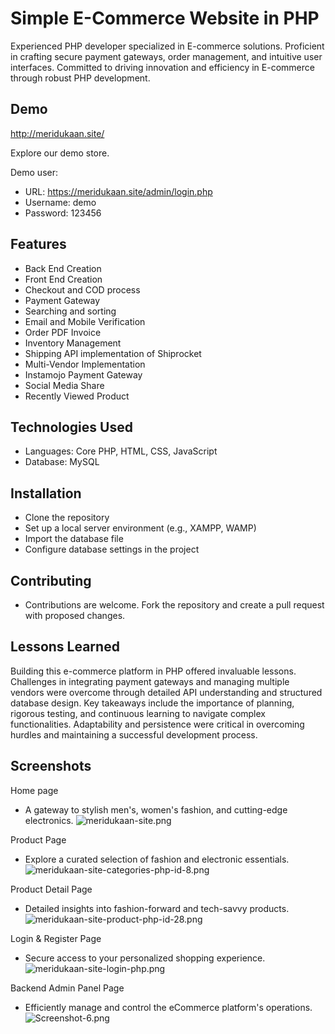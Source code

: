 
# Simple E-Commerce Website in PHP

Experienced PHP developer specialized in E-commerce solutions. Proficient in crafting secure payment gateways, order management, and intuitive user interfaces. Committed to driving innovation and efficiency in E-commerce through robust PHP development.




## Demo

http://meridukaan.site/

Explore our demo store.

Demo user:
- URL: https://meridukaan.site/admin/login.php
- Username: demo
- Password: 123456
## Features

- Back End Creation
- Front End Creation
- Checkout and COD process
- Payment Gateway
- Searching and sorting
- Email and Mobile Verification
- Order PDF Invoice
- Inventory Management
- Shipping API implementation of Shiprocket
- Multi-Vendor Implementation
- Instamojo Payment Gateway
- Social Media Share
- Recently Viewed Product

## Technologies Used

- Languages: Core PHP, HTML, CSS, JavaScript
- Database: MySQL





## Installation

- Clone the repository
- Set up a local server environment (e.g., XAMPP, WAMP)
- Import the database file
- Configure database settings in the project
## Contributing

- Contributions are welcome. Fork the repository and create a pull request with proposed changes.
## Lessons Learned

Building this e-commerce platform in PHP offered invaluable lessons. Challenges in integrating payment gateways and managing multiple vendors were overcome through detailed API understanding and structured database design. Key takeaways include the importance of planning, rigorous testing, and continuous learning to navigate complex functionalities. Adaptability and persistence were critical in overcoming hurdles and maintaining a successful development process.


## Screenshots

Home page
- A gateway to stylish men's, women's fashion, and cutting-edge electronics.
![meridukaan-site.png](https://i.postimg.cc/mrGrW8XG/meridukaan-site.png)

Product Page
- Explore a curated selection of fashion and electronic essentials.
![meridukaan-site-categories-php-id-8.png](https://i.postimg.cc/fyjbLXJr/meridukaan-site-categories-php-id-8.png)

Product Detail Page
- Detailed insights into fashion-forward and tech-savvy products.
![meridukaan-site-product-php-id-28.png](https://i.postimg.cc/JzH958Q1/meridukaan-site-product-php-id-28.png)

Login & Register Page
- Secure access to your personalized shopping experience.
![meridukaan-site-login-php.png](https://i.postimg.cc/prgB2w5Z/meridukaan-site-login-php.png)

Backend Admin Panel Page
- Efficiently manage and control the eCommerce platform's operations.
![Screenshot-6.png](https://i.postimg.cc/HLp8xPQ9/Screenshot-6.png)
